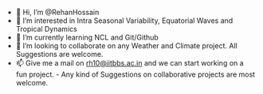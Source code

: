 - 👋 Hi, I’m @RehanHossain
- 👀 I’m interested in Intra Seasonal Variability, Equatorial Waves and Tropical Dynamics
- 🌱 I’m currently learning NCL and Git/Github
- 💞️ I’m looking to collaborate on any Weather and Climate project. All Suggestions are welcome. 
- 📫 Give me a mail on rh10@iitbbs.ac.in and we can start working on a fun project.
          - Any kind of Suggestions on collaborative projects are most welcome.

<!---
RehanHossain/RehanHossain is a ✨ special ✨ repository because its `README.md` (this file) appears on your GitHub profile.
You can click the Preview link to take a look at your changes.
--->

